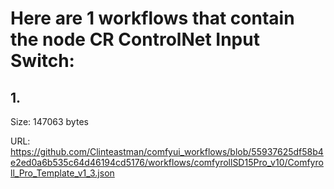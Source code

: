 # Here are 1 workflows that contain the node CR ControlNet Input Switch:

## 1. 

Size: 147063 bytes

URL: https://github.com/Clinteastman/comfyui_workflows/blob/55937625df58b4e2ed0a6b535c64d46194cd5176/workflows/comfyrollSD15Pro_v10/Comfyroll_Pro_Template_v1_3.json

